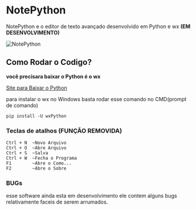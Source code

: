 # NotePython
NotePython e o editor de texto avançado desenvolvido em Python e wx **(EM DESENVOLVIMENTO)**

![NotePython](https://i.imgur.com/THksgjB.png)

## Como Rodar o Codigo?
**você precisara baixar o Python é o wx**

<a href="https://www.python.org/">
  Site para Baixar o Python
</a>

para instalar o wx no Windows basta rodar esse comando no CMD(prompt de comando)
```
pip install -U wxPython
```

### Teclas de atalhos (FUNÇÃO REMOVIDA)
```
Ctrl + N  ~Novo Arquivo
Ctrl + O  ~Abre Arquivo
Ctrl + S  ~Salva
Ctrl + W  ~Fecha o Programa
F1        ~Abre o Como...
F2        ~Abre o Sobre
```

### BUGs
esse software ainda esta em desenvolvimento ele contem alguns bugs relativamente faceis de serem arrumados.
